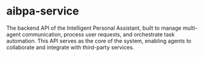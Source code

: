 # aibpa-service

The backend API of the Intelligent Personal Assistant, built to manage multi-agent communication, process user requests, and orchestrate task automation. This API serves as the core of the system, enabling agents to collaborate and integrate with third-party services.
